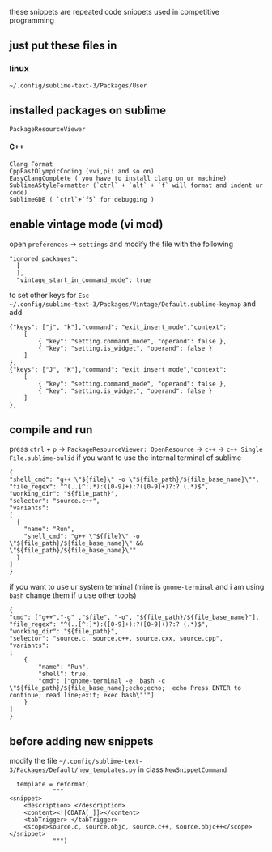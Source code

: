 these snippets are repeated code snippets used in competitive programming
## just put these files in 
### linux
`~/.config/sublime-text-3/Packages/User`

## installed packages on sublime
```
PackageResourceViewer
```
#### C++
```
Clang Format
CppFastOlympicCoding (vvi,pii and so on)
EasyClangComplete ( you have to install clang on ur machine)
SublimeAStyleFormatter (`ctrl` + `alt` + `f` will format and indent ur code)
SublimeGDB ( `ctrl`+`f5` for debugging )
```
## enable vintage mode (vi mod)
open `preferences` -> `settings` and modify the file with the following
```
"ignored_packages":
  [
  ],
  "vintage_start_in_command_mode": true
```
to set other keys for `Esc`
<br>
`~/.config/sublime-text-3/Packages/Vintage/Default.sublime-keymap` and add

```
{"keys": ["j", "k"],"command": "exit_insert_mode","context":
	[
		{ "key": "setting.command_mode", "operand": false },
		{ "key": "setting.is_widget", "operand": false }
	]
},
{"keys": ["J", "K"],"command": "exit_insert_mode","context":
	[
		{ "key": "setting.command_mode", "operand": false },
		{ "key": "setting.is_widget", "operand": false }
	]
},
```
	
## compile and run
press `ctrl` + `p` -> `PackageResourceViewer: OpenResource` -> `c++` -> `c++ Single File.sublime-bulid`
if you want to use the internal terminal of sublime
```
{
"shell_cmd": "g++ \"${file}\" -o \"${file_path}/${file_base_name}\"",
"file_regex": "^(..[^:]*):([0-9]+):?([0-9]+)?:? (.*)$",
"working_dir": "${file_path}",
"selector": "source.c++",
"variants":
[
  {
	"name": "Run",
	"shell_cmd": "g++ \"${file}\" -o \"${file_path}/${file_base_name}\" && \"${file_path}/${file_base_name}\""
  }
]
}
```
  if you want to use ur system terminal (mine is `gnome-terminal` and i am using `bash` change them if u use other tools)
```
{
"cmd": ["g++","-g" ,"$file", "-o", "${file_path}/${file_base_name}"],
"file_regex": "^(..[^:]*):([0-9]+):?([0-9]+)?:? (.*)$",
"working_dir": "${file_path}",
"selector": "source.c, source.c++, source.cxx, source.cpp",
"variants":
[
	{
		"name": "Run",
		"shell": true,
		"cmd": ["gnome-terminal -e 'bash -c \"${file_path}/${file_base_name};echo;echo;  echo Press ENTER to continue; read line;exit; exec bash\"'"]
	}
]    
}
```
## before adding new snippets
modify the file `~/.config/sublime-text-3/Packages/Default/new_templates.py` in class `NewSnippetCommand`
```
  template = reformat(
            """
<snippet>
	<description> </description>
	<content><![CDATA[ ]]></content>
	<tabTrigger> </tabTrigger>
	<scope>source.c, source.objc, source.c++, source.objc++</scope>
</snippet>
            """)
```
